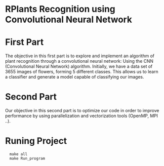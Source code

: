 # RPlants Recognition using Convolutional Neural Network

# First Part

The objective in this first part is to explore and implement an algorithm of plant recognition through a convolutional neural network: Using the CNN (Convolutional Neural Network) algorithm.
Initially, we have a data set of 3655 images of flowers, forming 5 different classes. This allows us to learn a classifier and generate a model capable of classifying our images.

# Second Part
Our objective in this second part is to optimize our code in order to improve performance by using parallelization and vectorization tools (OpenMP, MPI ..).

# Runing Project

      make all
      make Run_program
